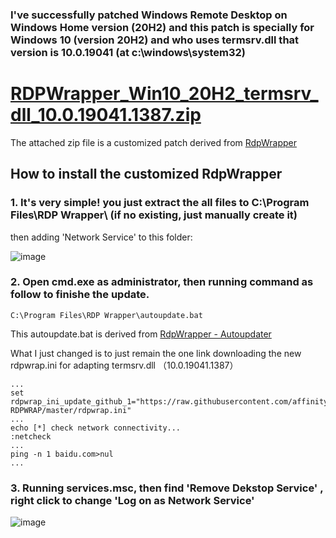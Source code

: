 ### I've successfully patched Windows Remote Desktop on Windows Home version (20H2) and this patch is specially for Windows 10 (version 20H2) and who uses termsrv.dll that version is 10.0.19041 (at c:\windows\system32)
# [RDPWrapper_Win10_20H2_termsrv_dll_10.0.19041.1387.zip](https://github.com/simonchen/RDPWrapper_Win10_20H2_termsrv_dll_10.0.19041.1387/blob/main/RDPWrapper_Win10_20H2_termsrv_dll_10.0.19041.1387.zip)

The attached zip file is a customized patch derived from [RdpWrapper](https://github.com/stascorp/rdpwrap)

## How to install the customized RdpWrapper
### 1. It's very simple! you just extract the all files to C:\Program Files\RDP Wrapper\ (if no existing, just manually create it)
then adding 'Network Service' to this folder:

![image](https://user-images.githubusercontent.com/345840/154181634-7d8dd8e3-6cf1-4659-9246-da942dd1ac82.png)

### 2. Open cmd.exe as administrator, then running command as follow to finishe the update.
```
C:\Program Files\RDP Wrapper\autoupdate.bat
```
This autoupdate.bat is derived from [RdpWrapper - Autoupdater](https://github.com/asmtron/rdpwrap/blob/master/binary-download.md)

What I just changed is to just remain the one link downloading the new rdpwrap.ini for adapting termsrv.dll （10.0.19041.1387）
```
...
set rdpwrap_ini_update_github_1="https://raw.githubusercontent.com/affinityv/INI-RDPWRAP/master/rdpwrap.ini"
...
echo [*] check network connectivity...
:netcheck
...
ping -n 1 baidu.com>nul
...
```

### 3. Running services.msc, then find 'Remove Dekstop Service' , right click to change 'Log on as Network Service'

![image](https://user-images.githubusercontent.com/345840/154183478-fda2fd45-3897-40cc-b153-08145ed586d4.png)

